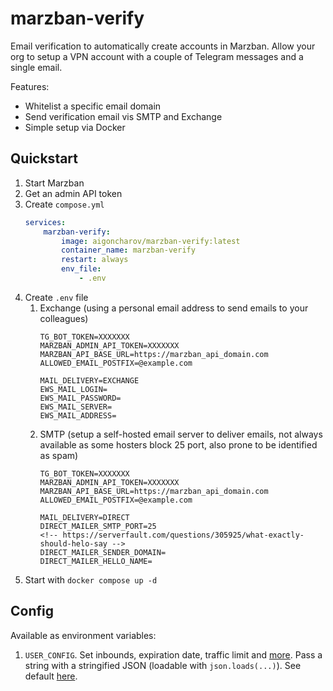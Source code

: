 # marzban-verify

Email verification to automatically create accounts in Marzban. Allow your org to setup a VPN account with a couple of Telegram messages and a single email.

Features:

- Whitelist a specific email domain
- Send verification email vis SMTP and Exchange
- Simple setup via Docker


## Quickstart

1. Start Marzban
2. Get an admin API token
3. Create `compose.yml`
    ```yaml
    services:
        marzban-verify:
            image: aigoncharov/marzban-verify:latest
            container_name: marzban-verify
            restart: always
            env_file:
                - .env
    ```
4. Create `.env` file
   1. Exchange (using a personal email address to send emails to your colleagues)
        ```
        TG_BOT_TOKEN=XXXXXXX
        MARZBAN_ADMIN_API_TOKEN=XXXXXXX
        MARZBAN_API_BASE_URL=https://marzban_api_domain.com
        ALLOWED_EMAIL_POSTFIX=@example.com

        MAIL_DELIVERY=EXCHANGE
        EWS_MAIL_LOGIN=
        EWS_MAIL_PASSWORD=
        EWS_MAIL_SERVER=
        EWS_MAIL_ADDRESS=
        ```
    2. SMTP (setup a self-hosted email server to deliver emails, not always available as some hosters block 25 port, also prone to be identified as spam)
        ```
        TG_BOT_TOKEN=XXXXXXX
        MARZBAN_ADMIN_API_TOKEN=XXXXXXX
        MARZBAN_API_BASE_URL=https://marzban_api_domain.com
        ALLOWED_EMAIL_POSTFIX=@example.com

        MAIL_DELIVERY=DIRECT
        DIRECT_MAILER_SMTP_PORT=25
        <!-- https://serverfault.com/questions/305925/what-exactly-should-helo-say -->
        DIRECT_MAILER_SENDER_DOMAIN=
        DIRECT_MAILER_HELLO_NAME=
        ```
5. Start with `docker compose up -d`

## Config

Available as environment variables:

1. `USER_CONFIG`. Set inbounds, expiration date, traffic limit and [more](https://gozargah.github.io/marzban/en/docs/api). Pass a string with a stringified JSON (loadable with `json.loads(...)`). See default [here](https://github.com/aigoncharov/marzban-verify/blob/a4aca1d31c9667e1cd2cec84e9f63c96b3685dd3/marzban_verify/utils/config.py#L16).
